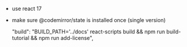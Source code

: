 - use react 17
- make sure @codemirror/state is installed once (single version)

    "build": "BUILD_PATH='../docs' react-scripts build && npm run build-tutorial && npm run add-license",
